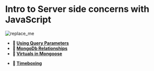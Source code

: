 # Intro to Server side concerns with JavaScript

![replace_me](https://codeworks.blob.core.windows.net/public/assets/img/illustrations/placeholder.svg)

* **📖 [Using Query Parameters](https://codeworksacademy.com/fs-student-guide/resources/wk5/01-Query-Parameters)**
* **📖 [MongoDb Relationships](https://codeworksacademy.com/fs-student-guide/resources/wk5/02-Relationships)**
* **📖 [Virtuals in Mongoose](https://codeworksacademy.com/fs-student-guide/resources/wk5/04-Virtuals)**

<!-- TODO move elsewhere -->
* **📖 [Timeboxing](https://codeworksacademy.com/fs-student-guide/resources/wk5/03-Timeboxing)**

